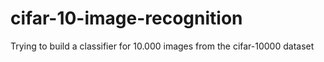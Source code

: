 # cifar-10-image-recognition
Trying to build a classifier for 10.000 images from the cifar-10000 dataset
